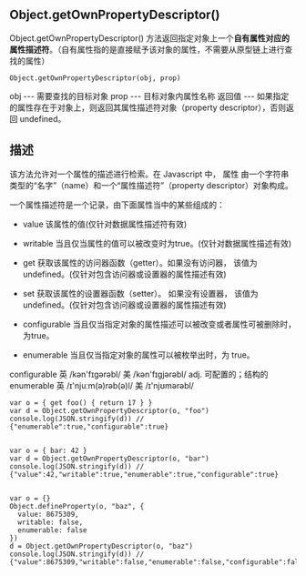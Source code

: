 ## Object.getOwnPropertyDescriptor()

Object.getOwnPropertyDescriptor() 方法返回指定对象上一个**自有属性对应的属性描述符**。（自有属性指的是直接赋予该对象的属性，不需要从原型链上进行查找的属性）

```
Object.getOwnPropertyDescriptor(obj, prop)
```

obj --- 需要查找的目标对象
prop --- 目标对象内属性名称
返回值 --- 如果指定的属性存在于对象上，则返回其属性描述符对象（property descriptor），否则返回 undefined。

## 描述

该方法允许对一个属性的描述进行检索。在 Javascript 中， 属性 由一个字符串类型的“名字”（name）和一个“属性描述符”（property descriptor）对象构成。

一个属性描述符是一个记录，由下面属性当中的某些组成的：

* value
该属性的值(仅针对数据属性描述符有效)

* writable
当且仅当属性的值可以被改变时为true。(仅针对数据属性描述有效)

* get
获取该属性的访问器函数（getter）。如果没有访问器， 该值为undefined。(仅针对包含访问器或设置器的属性描述有效)

* set
获取该属性的设置器函数（setter）。 如果没有设置器， 该值为undefined。(仅针对包含访问器或设置器的属性描述有效)

* configurable
当且仅当指定对象的属性描述可以被改变或者属性可被删除时，为true。

* enumerable
当且仅当指定对象的属性可以被枚举出时，为 true。

configurable 英 /kən'fɪgərəbl/  美 /kən'fɪgjərəbl/ adj. 可配置的；结构的
enumerable 英 /ɪ'njuːm(ə)rəb(ə)l/  美 /ɪ'njʊmərəbl/ 

```
var o = { get foo() { return 17 } }
var d = Object.getOwnPropertyDescriptor(o, "foo")
console.log(JSON.stringify(d)) // {"enumerable":true,"configurable":true}


var o = { bar: 42 }
var d = Object.getOwnPropertyDescriptor(o, "bar")
console.log(JSON.stringify(d)) // {"value":42,"writable":true,"enumerable":true,"configurable":true}


var o = {}
Object.defineProperty(o, "baz", {
  value: 8675309,
  writable: false,
  enumerable: false
})
d = Object.getOwnPropertyDescriptor(o, "baz")
console.log(JSON.stringify(d)) // {"value":8675309,"writable":false,"enumerable":false,"configurable":false}
```

